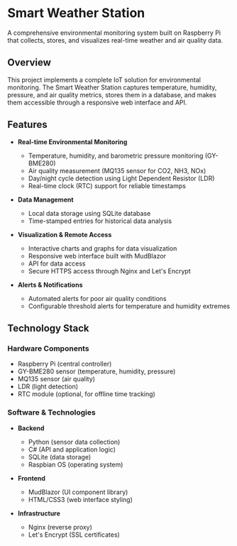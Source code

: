 # Smart Weather Station

A comprehensive environmental monitoring system built on Raspberry Pi that collects, stores, and visualizes real-time weather and air quality data.

## Overview

This project implements a complete IoT solution for environmental monitoring. The Smart Weather Station captures temperature, humidity, pressure, and air quality metrics, stores them in a database, and makes them accessible through a responsive web interface and API.

## Features

- **Real-time Environmental Monitoring**
  - Temperature, humidity, and barometric pressure monitoring (GY-BME280)
  - Air quality measurement (MQ135 sensor for CO2, NH3, NOx)
  - Day/night cycle detection using Light Dependent Resistor (LDR)
  - Real-time clock (RTC) support for reliable timestamps

- **Data Management**
  - Local data storage using SQLite database
  - Time-stamped entries for historical data analysis

- **Visualization & Remote Access**
  - Interactive charts and graphs for data visualization
  - Responsive web interface built with MudBlazor
  - API for data access
  - Secure HTTPS access through Nginx and Let's Encrypt

- **Alerts & Notifications**
  - Automated alerts for poor air quality conditions
  - Configurable threshold alerts for temperature and humidity extremes

## Technology Stack

### Hardware Components
- Raspberry Pi (central controller)
- GY-BME280 sensor (temperature, humidity, pressure)
- MQ135 sensor (air quality)
- LDR (light detection)
- RTC module (optional, for offline time tracking)

### Software & Technologies
- **Backend**
  - Python (sensor data collection)
  - C# (API and application logic)
  - SQLite (data storage)
  - Raspbian OS (operating system)

- **Frontend**
  - MudBlazor (UI component library)
  - HTML/CSS3 (web interface styling)

- **Infrastructure**
  - Nginx (reverse proxy)
  - Let's Encrypt (SSL certificates)
